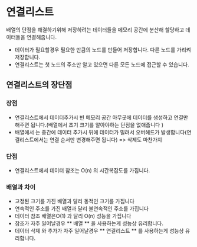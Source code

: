 # 연결리스트

배열의 단점을 해결하기위해 저장하려는 데이터들을 메모리 공간에 분산해 할당하고 데이터들을 연결해줍니다.

- 데이터가 필요할경우 필요한 만큼의 노드를 만들어 저장합니다. 다른 노드를 가리켜 저장합니다.
- 연결리스트는 첫 노드의 주소만 알고 있으면 다른 모든 노드에 접근할 수 있습니다.

## 연결리스트의 장단점

### 장점

- 연결리스트에서 데이터추가시 빈 메모리 공간 아무곳에 데이터를 생성하고 연결만 해주면 됩니다.(배열에서 초기 크기를 알아야하는 단점을 없애줍니다 )
- 배열에서 는 중간에 데이터 추가시 뒤에 데이터가 밀려서 오버헤드가 발생합니다(연결리스트에서는 연결 순서만 변경해주면 됩니다) => 삭제도 마찬가지

### 단점

- 연결리스트에서 데이터 참조는 O(n) 의 시간복잡도를 가집니다.

### 배열과 차이

- 고정된 크기를 가진 배열과 달리 동적인 크기를 가집니다
- 연속적인 주소를 가진 배열과 달리 불연속적인 주소를 가집니다
- 데이터 참조 배열은O(1) 과 달리 O(n) 성능을 가집니다
- 참조가 자주 일어날경우 ** 배열 ** 을 사용하는게 성능상 유리합니다.
- 데이터 삭제 와 추가가 자주 일어날경우 ** 연결리스트 ** 를 사용하는게 성능상 유리합니다.
